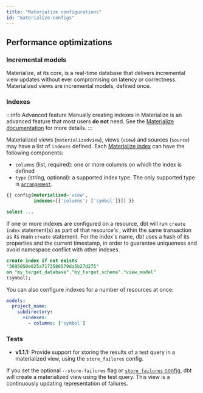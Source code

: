```yaml
---
title: "Materialize configurations"
id: "materialize-configs"
---
```


## Performance optimizations

### Incremental models
Materialize, at its core, is a real-time database that delivers incremental view updates without ever compromising on latency or correctness.
Materialized views are incremental models, defined once. 

### Indexes

:::info Advanced feature
  Manually creating indexes in Materialize is an advanced feature that most users **do not** need. See the [Materialize documentation](https://materialize.com/docs/sql/create-index/) for more details.
:::

Materialized views (`materializedview`), views (`view`) and sources (`source`) may have a list of `indexes` defined. Each [Materialize index](https://materialize.com/docs/sql/create-index/) can have the following components:

- `columns` (list, required): one or more columns on which the index is defined
- `type` (string, optional): a supported index type. The only supported type is [`arrangement`](https://materialize.com/docs/overview/arrangements/).

<File name='my_view.sql'>

```sql
{{ config(materialized='view',
          indexes=[{'columns': ['symbol']}]) }}

select ...
```

</File>

If one or more indexes are configured on a resource, dbt will run `create index` <Term id="ddl" /> statement(s) as part of that resource's <Term id="materialization" />, within the same transaction as its main `create` statement. For the index's name, dbt uses a hash of its properties and the current timestamp, in order to guarantee uniqueness and avoid namespace conflict with other indexes.

```sql
create index if not exists
"3695050e025a7173586579da5b27d275"
on "my_target_database"."my_target_schema"."view_model"
(symbol);
```

You can also configure indexes for a number of resources at once:

<File name='dbt_project.yml'>

```yaml
models:
  project_name:
    subdirectory:
      +indexes:
        - columns: ['symbol']
```

</File>

### Tests

<Changelog>

- **v1.1.1:** Provide support for storing the results of a test query in a materialized view, using the `store_failures` config.

</Changelog>

If you set the optional `--store-failures` flag or [`store_failures` config](resource-configs/store_failures), dbt will create a materialized view using the test query. This view is a continuously updating representation of failures.